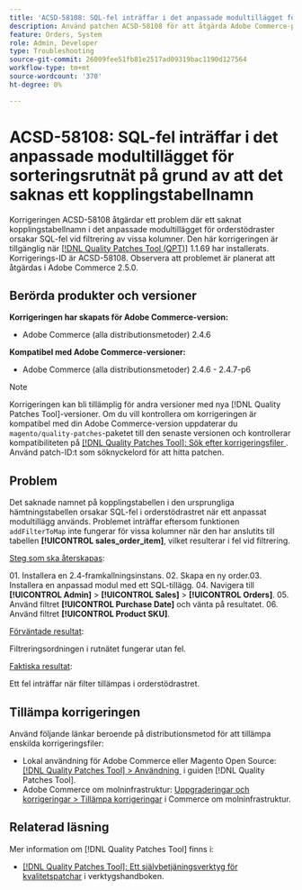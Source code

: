 ```yaml
---
title: 'ACSD-58108: SQL-fel inträffar i det anpassade modultillägget för sorteringsrutnät på grund av att det saknas ett kopplingstabellnamn'
description: Använd patchen ACSD-58108 för att åtgärda Adobe Commerce-problemet där ett namn på kopplingsregister som saknas i det anpassade modultillägget för orderstödraster orsakar SQL-fel vid filtrering av vissa kolumner.
feature: Orders, System
role: Admin, Developer
type: Troubleshooting
source-git-commit: 26009fee51fb81e2517ad09319bac1190d127564
workflow-type: tm+mt
source-wordcount: '370'
ht-degree: 0%

---
```



# ACSD-58108: SQL-fel inträffar i det anpassade modultillägget för sorteringsrutnät på grund av att det saknas ett kopplingstabellnamn

Korrigeringen ACSD-58108 åtgärdar ett problem där ett saknat kopplingstabellnamn i det anpassade modultillägget för orderstödraster orsakar SQL-fel vid filtrering av vissa kolumner. Den här korrigeringen är tillgänglig när [[!DNL Quality Patches Tool (QPT)]](/help/tools/quality-patches-tool/quality-patches-tool-to-self-serve-quality-patches.md) 1.1.69 har installerats. Korrigerings-ID är ACSD-58108. Observera att problemet är planerat att åtgärdas i Adobe Commerce 2.5.0.

## Berörda produkter och versioner

**Korrigeringen har skapats för Adobe Commerce-version:**

* Adobe Commerce (alla distributionsmetoder) 2.4.6

**Kompatibel med Adobe Commerce-versioner:**

* Adobe Commerce (alla distributionsmetoder) 2.4.6 - 2.4.7-p6

>[!NOTE]
>
>Korrigeringen kan bli tillämplig för andra versioner med nya [!DNL Quality Patches Tool]-versioner. Om du vill kontrollera om korrigeringen är kompatibel med din Adobe Commerce-version uppdaterar du `magento/quality-patches`-paketet till den senaste versionen och kontrollerar kompatibiliteten på [[!DNL Quality Patches Tool]: Sök efter korrigeringsfiler &#x200B;](https://experienceleague.adobe.com/tools/commerce-quality-patches/index.html?lang=sv-SE). Använd patch-ID:t som söknyckelord för att hitta patchen.

## Problem

Det saknade namnet på kopplingstabellen i den ursprungliga hämtningstabellen orsakar SQL-fel i orderstödrastret när ett anpassat modultillägg används. Problemet inträffar eftersom funktionen `addFilterToMap` inte fungerar för vissa kolumner när den har anslutits till tabellen **[!UICONTROL sales_order_item]**, vilket resulterar i fel vid filtrering.

<u>Steg som ska återskapas</u>:

&#x200B;01. Installera en 2.4-framkallningsinstans.
&#x200B;02. Skapa en ny order.
&#x200B;03. Installera en anpassad modul med ett SQL-tillägg.
&#x200B;04. Navigera till **[!UICONTROL Admin]** > **[!UICONTROL Sales]** > **[!UICONTROL Orders]**.
&#x200B;05. Använd filtret **[!UICONTROL Purchase Date]** och vänta på resultatet.
&#x200B;06. Använd filtret **[!UICONTROL Product SKU]**.

<u>Förväntade resultat</u>:

Filtreringsordningen i rutnätet fungerar utan fel.

<u>Faktiska resultat</u>:

Ett fel inträffar när filter tillämpas i orderstödrastret.

## Tillämpa korrigeringen

Använd följande länkar beroende på distributionsmetod för att tillämpa enskilda korrigeringsfiler:

* Lokal användning för Adobe Commerce eller Magento Open Source: [[!DNL Quality Patches Tool] > Användning &#x200B;](/help/tools/quality-patches-tool/usage.md) i guiden [!DNL Quality Patches Tool].
* Adobe Commerce om molninfrastruktur: [Uppgraderingar och korrigeringar > Tillämpa korrigeringar](https://experienceleague.adobe.com/docs/commerce-cloud-service/user-guide/develop/upgrade/apply-patches.html?lang=sv-SE) i Commerce om molninfrastruktur.

## Relaterad läsning

Mer information om [!DNL Quality Patches Tool] finns i:

* [[!DNL Quality Patches Tool]: Ett självbetjäningsverktyg för kvalitetspatchar](/help/tools/quality-patches-tool/quality-patches-tool-to-self-serve-quality-patches.md) i verktygshandboken.
